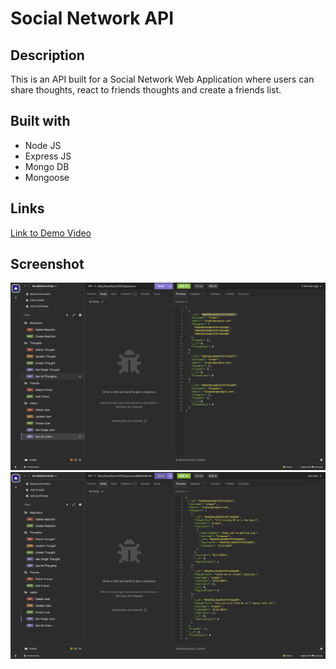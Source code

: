 # Social Network API

## Description

This is an API built for a Social Network Web Application where users can
share thoughts, react to friends thoughts and create a friends list.

## Built with

- Node JS
- Express JS
- Mongo DB
- Mongoose

## Links

[Link to Demo Video](https://www.loom.com/share/431a4c8b7e55480c9529c2e31bf7c694?sid=4a73e328-2f0d-483d-8f60-808c6f3385df)

## Screenshot

![Screenshot One](./images/allUsers.png)
![Screenshot Two](./images/singleUser.png)
